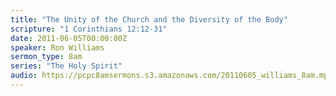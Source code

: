 ```yaml
---
title: "The Unity of the Church and the Diversity of the Body"
scripture: "1 Corinthians 12:12-31"
date: 2011-06-05T00:00:00Z
speaker: Ron Williams
sermon_type: 8am
series: "The Holy Spirit"
audio: https://pcpc8amsermons.s3.amazonaws.com/20110605_williams_8am.mp3 
---
```



